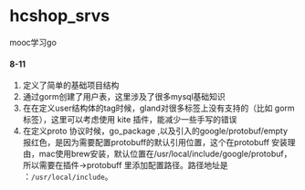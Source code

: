 # hcshop_srvs
mooc学习go

#### 8-11
 1. 定义了简单的基础项目结构
 2. 通过gorm创建了用户表，这里涉及了很多mysql基础知识
 3. 在在定义user结构体的tag时候，gland对很多标签上没有支持的（比如 gorm 标签），这里可以考虑使用 kite 插件，能减少一些手写的错误
 4. 在定义proto 协议时候，go_package ,以及引入的google/protobuf/empty 报红色，是因为需要配置protobuff的默认引用位置，这个在protobuff 安装理由，mac使用brew安装，默认位置在/usr/local/include/google/protobuf，
 所以需要在插件->protobuff 里添加配置路径。路径地址是 ：`/usr/local/include`。
